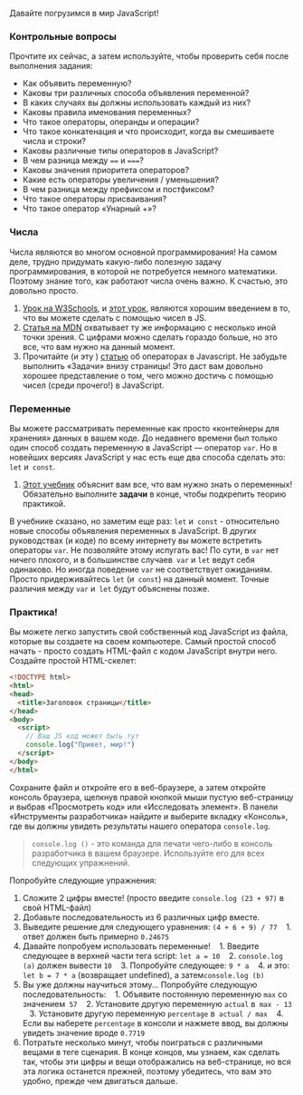 Давайте погрузимся в мир JavaScript!

### Контрольные вопросы 
Прочтите их сейчас, а затем используйте, чтобы проверить себя после выполнения задания:

* Как объявить переменную?
* Каковы три различных способа объявления переменной?
* В каких случаях вы должны использовать каждый из них?
* Каковы правила именования переменных?
* Что такое операторы, операнды и операции?
* Что такое конкатенация и что происходит, когда вы смешиваете числа и строки?
* Каковы различные типы операторов в JavaScript?
* В чем разница между `==` и `===`?
* Каковы значения приоритета операторов?
* Какие есть операторы увеличения / уменьшения?
* В чем разница между префиксом и постфиксом?
* Что такое операторы присваивания?
* Что такое оператор «Унарный +»?

### Числа

Числа являются во многом основной программирования! 
На самом деле, трудно придумать какую-либо полезную задачу программирования, в которой не потребуется немного  математики. Поэтому знание того, как работают числа очень важно. К счастью, это довольно просто.

1. [Урок на W3Schools](https://www.w3schools.com/js/js_numbers.asp), и [этот урок](https://www.w3schools.com/js/js_arithmetic.asp), являются хорошим введением в то, что вы можете сделать с помощью чисел в JS.
2. [Статья на MDN](https://developer.mozilla.org/ru/docs/Learn/JavaScript/%D0%9F%D0%B5%D1%80%D0%B2%D1%8B%D0%B5_%D1%88%D0%B0%D0%B3%D0%B8/Math) охватывает ту же информацию с несколько иной точки зрения. С цифрами можно сделать гораздо больше, но это все, что вам нужно на данный момент.
3. Прочитайте \(и эту \) [статью](https://learn.javascript.ru/operators) об операторах в Javascript. Не забудьте выполнить «Задачи» внизу страницы! Это даст вам довольно хорошее представление о том, чего можно достичь с помощью чисел (среди прочего!) в JavaScript.

### Переменные

Вы можете рассматривать переменные как просто «контейнеры для хранения» данных в вашем коде. До недавнего времени был только один способ создать переменную в JavaScript &mdash; оператор `var`. Но в новейших версиях JavaScript у нас есть еще два способа сделать это: `let` и` const`.

1. [Этот учебник](https://learn.javascript.ru/variables) объяснит вам все, что вам нужно знать о переменных! Обязательно выполните __задачи__ в конце, чтобы подкрепить теорию практикой.

В учебнике сказано, но заметим еще раз: `let` и` const` - относительно новые способы объявления переменных в JavaScript. В _других_ руководствах (и коде) по всему интернету вы можете встретить операторы `var`. Не позволяйте этому испугать вас! По сути, в `var` нет ничего плохого, и в большинстве случаев` var` и `let` ведут себя одинаково. Но иногда поведение `var` не соответствует ожиданиям. Просто придерживайтесь `let` (и` const`) на данный момент. Точные различия между `var` и` let` будут объяснены позже.

### Практика!

Вы можете легко запустить свой собственный код JavaScript из файла, которые вы создаете на своем компьютере. Самый простой способ начать - просто создать HTML-файл с кодом JavaScript внутри него. Создайте простой HTML-скелет:

~~~ HTML
<!DOCTYPE html>
<html>
<head>
  <title>Заголовок страницы</title>
</head>
<body>
  <script>
 	// Ваш JS код может быть тут
    console.log("Привет, мир!")
  </script>
</body>
</html>
~~~

Сохраните файл и откройте его в веб-браузере, а затем откройте консоль браузера, щелкнув правой кнопкой мыши пустую веб-страницу и выбрав «Просмотреть код» или «Исследовать элемент». В панели «Инструменты разработчика» найдите и выберите вкладку «Консоль», где вы должны увидеть результаты нашего оператора `console.log`.

> `console.log ()` - это команда для печати чего-либо в консоль разработчика в вашем браузере. Используйте его для всех следующих упражнений.

Попробуйте следующие упражнения:

1. Сложите 2 цифры вместе! (просто введите `console.log (23 + 97)` в свой HTML-файл)
2. Добавьте последовательность из 6 различных цифр вместе.
3. Выведите решение для следующего уравнения: `(4 + 6 + 9) / 77`
   1. ответ должен быть примерно `0.24675`
4. Давайте попробуем использовать переменные!
   1. Введите следующее в верхней части тега script: `let a = 10`
   2. `console.log (a)` должен вывести `10`
   3. Попробуйте следующее: `9 * a`
   4. и это: `let b = 7 * a` (возвращает undefined), а затем` console.log (b) `
5. Вы уже должны научиться этому... Попробуйте следующую последовательность:
   1. Объявите постоянную переменную `max` со значением` 57`
   2. Установите другую переменную `actual` в` max - 13`
   3. Установите другую переменную `percentage` в` actual / max`
   4. Если вы наберете `percentage` в консоли и нажмете ввод, вы должны увидеть значение вроде `0.7719`
6. Потратьте несколько минут, чтобы поиграться с различными вещами в теге сценария. В конце концов, мы узнаем, как сделать так, чтобы эти цифры и вещи отображались на веб-странице, но вся эта логика останется прежней, поэтому убедитесь, что вам это удобно, прежде чем двигаться дальше.
